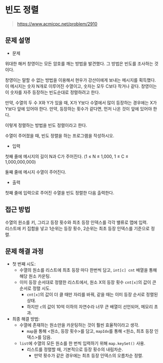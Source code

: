 # 빈도 정렬

> https://www.acmicpc.net/problem/2910

## 문제 설명

- 문제

위대한 해커 창영이는 모든 암호를 깨는 방법을 발견했다. 그 방법은 빈도를 조사하는 것이다.

창영이는 말할 수 없는 방법을 이용해서 현우가 강산이에게 보내는 메시지를 획득했다. 이 메시지는 숫자 N개로 이루어진 수열이고, 숫자는 모두 C보다 작거나 같다. 창영이는 이 숫자를 자주 등장하는 빈도순대로
정렬하려고 한다.

만약, 수열의 두 수 X와 Y가 있을 때, X가 Y보다 수열에서 많이 등장하는 경우에는 X가 Y보다 앞에 있어야 한다. 만약, 등장하는 횟수가 같다면, 먼저 나온 것이 앞에 있어야 한다.

이렇게 정렬하는 방법을 빈도 정렬이라고 한다.

수열이 주어졌을 때, 빈도 정렬을 하는 프로그램을 작성하시오.

- 입력

첫째 줄에 메시지의 길이 N과 C가 주어진다. (1 ≤ N ≤ 1,000, 1 ≤ C ≤ 1,000,000,000)

둘째 줄에 메시지 수열이 주어진다.

- 출력

첫째 줄에 입력으로 주어진 수열을 빈도 정렬한 다음 출력한다.

## 접근 방법

수열의 원소를 키, 그리고 등장 횟수와 최초 등장 인덱스를 각각 밸류로 맵에 입력.  
리스트에 키 집합을 넣고 1순위는 등장 횟수, 2순위는 최초 등장 인덱스를 기준으로 정렬.

## 문제 해결 과정

- 첫 번째 시도:
    - 수열의 원소를 리스트에 최초 등장 마다 한번씩 담고, `int[c] cnt` 배열을 통해 해당 원소 카운팅.
    - 이미 등장 순서대로 정렬한 리스트에서, 원소 X의 등장 횟수 `cnt[x]`의 값이 큰 순서로 정렬 시도.
        - `cnt[x]`의 값이 더 클 때만 자리를 바꿔, 같을 때는 이미 등장 순서로 정렬된 상태.
        - 하지만 `c`의 값이 10억 이하의 자연수라 너무 큰 배열이 선언되어, 메모리 초과.
- 최종 해결 방법:
    - 수열에 존재하는 원소만을 카운팅하는 것이 훨씬 효율적이라고 생각.
        - `map`을 통해 <원소, 등장 횟수>를 담고, `mapIdx`를 통해 <원소, 최초 등장 인덱스>를 담음.
    - `list`에 수열의 모든 원소를 한 번씩 입력하기 위해 `map.keySet()` 사용.
        - 리스트를 정렬할 때, 기본적으로 등장 횟수의 내림차순.
            - 만약 횟수가 같은 경우에는 최초 등장 인덱스의 오름차순 정렬.